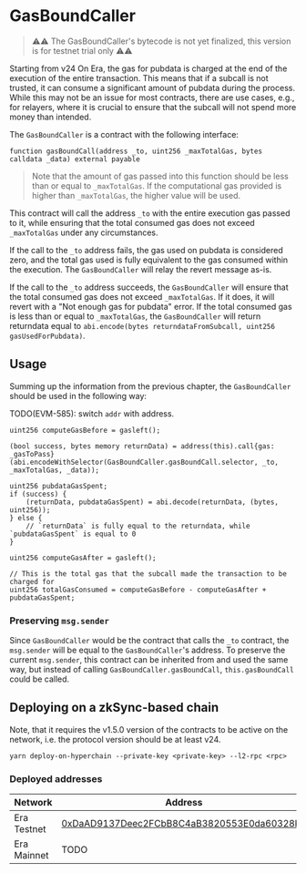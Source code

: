 # GasBoundCaller

> ⚠️⚠️ The GasBoundCaller's bytecode is not yet finalized, this version is for testnet trial only ⚠️⚠️

Starting from v24 On Era, the gas for pubdata is charged at the end of the execution of the entire transaction. This means that if a subcall is not trusted, it can consume a significant amount of pubdata during the process. While this may not be an issue for most contracts, there are use cases, e.g., for relayers, where it is crucial to ensure that the subcall will not spend more money than intended.

The `GasBoundCaller` is a contract with the following interface:

```solidity
function gasBoundCall(address _to, uint256 _maxTotalGas, bytes calldata _data) external payable
```

> Note that the amount of gas passed into this function should be less than or equal to `_maxTotalGas`. If the computational gas provided is higher than `_maxTotalGas`, the higher value will be used.

This contract will call the address `_to` with the entire execution gas passed to it, while ensuring that the total consumed gas does not exceed `_maxTotalGas` under any circumstances.

If the call to the `_to` address fails, the gas used on pubdata is considered zero, and the total gas used is fully equivalent to the gas consumed within the execution. The `GasBoundCaller` will relay the revert message as-is.

If the call to the `_to` address succeeds, the `GasBoundCaller` will ensure that the total consumed gas does not exceed `_maxTotalGas`. If it does, it will revert with a "Not enough gas for pubdata" error. If the total consumed gas is less than or equal to `_maxTotalGas`, the `GasBoundCaller` will return returndata equal to `abi.encode(bytes returndataFromSubcall, uint256 gasUsedForPubdata)`.

## Usage

Summing up the information from the previous chapter, the `GasBoundCaller` should be used in the following way:

TODO(EVM-585): switch `addr` with address.

```solidity
uint256 computeGasBefore = gasleft();

(bool success, bytes memory returnData) = address(this).call{gas: _gasToPass}(abi.encodeWithSelector(GasBoundCaller.gasBoundCall.selector, _to, _maxTotalGas, _data));

uint256 pubdataGasSpent;
if (success) {
    (returnData, pubdataGasSpent) = abi.decode(returnData, (bytes, uint256));
} else {
    // `returnData` is fully equal to the returndata, while `pubdataGasSpent` is equal to 0
}

uint256 computeGasAfter = gasleft();

// This is the total gas that the subcall made the transaction to be charged for
uint256 totalGasConsumed = computeGasBefore - computeGasAfter + pubdataGasSpent;
```

### Preserving `msg.sender`

Since `GasBoundCaller` would be the contract that calls the `_to` contract, the `msg.sender` will be equal to the `GasBoundCaller`'s address. To preserve the current `msg.sender`, this contract can be inherited from and used the same way, but instead of calling `GasBoundCaller.gasBoundCall`, `this.gasBoundCall` could be called.

## Deploying on a zkSync-based chain

Note, that it requires the v1.5.0 version of the contracts to be active on the network, i.e. the protocol version should be at least v24.

```
yarn deploy-on-hyperchain --private-key <private-key> --l2-rpc <rpc>
```

### Deployed addresses

| Network    | Address |
| -------- | ------- |
| Era Testnet  | [0xDaAD9137Deec2FCbB8C4aB3820553E0da60328b6](https://sepolia.explorer.zksync.io/address/0xDaAD9137Deec2FCbB8C4aB3820553E0da60328b6#contract)    |
| Era Mainnet |  TODO   |

